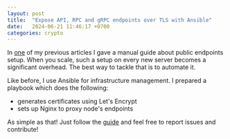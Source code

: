 ```yaml
---
layout: post
title:  "Expose API, RPC and gRPC endpoints over TLS with Ansible"
date:   2024-06-21 11:46:17 +0700
categories: crypto
---
```


In [one](/crypto/2024/05/25/public-endpoints.html) of my previous articles
I gave a manual guide about public endpoints setup. When you scale, such
a setup on every new server becomes a significant overhead. The best way
to tackle that is to automate it.

Like before, I use Ansible for infrastructure management. I prepared a playbook
which does the following:
 - generates certificates using Let's Encrypt
 - sets up Nginx to proxy node's endpoints

As simple as that! Just follow the
[guide](https://github.com/masim05/web3-ansible-playbooks/?tab=readme-ov-file#expose-public-endpoints)
and feel free to report issues and contribute!
